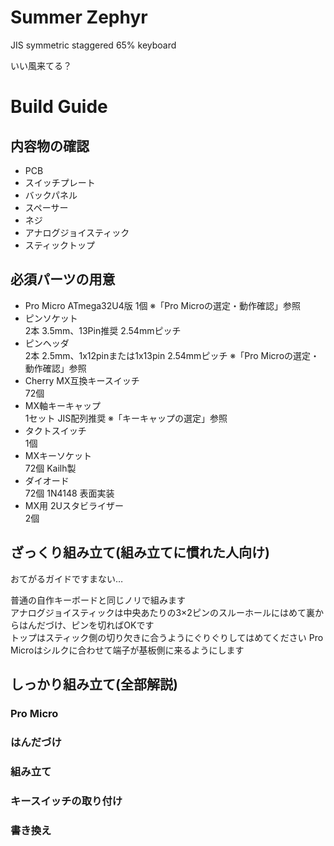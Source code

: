 # Summer Zephyr
JIS symmetric staggered 65% keyboard

いい風来てる？

# Build Guide
## 内容物の確認
- PCB
- スイッチプレート
- バックパネル
- スペーサー
- ネジ
- アナログジョイスティック
- スティックトップ

## 必須パーツの用意
 - Pro Micro ATmega32U4版 
   1個
   ※「Pro Microの選定・動作確認」参照
 - ピンソケット  
   2本 3.5mm、13Pin推奨 2.54mmピッチ
 - ピンヘッダ  
   2本 2.5mm、1x12pinまたは1x13pin 2.54mmピッチ
   ※「Pro Microの選定・動作確認」参照
 - Cherry MX互換キースイッチ  
   72個
 - MX軸キーキャップ  
   1セット JIS配列推奨
   ※「キーキャップの選定」参照
 - タクトスイッチ  
   1個
 - MXキーソケット  
   72個 Kailh製
 - ダイオード  
   72個 1N4148 表面実装
 - MX用 2Uスタビライザー  
   2個

## ざっくり組み立て(組み立てに慣れた人向け)
おてがるガイドですまない…  
  
普通の自作キーボードと同じノリで組みます  
アナログジョイスティックは中央あたりの3×2ピンのスルーホールにはめて裏からはんだづけ、ピンを切ればOKです  
トップはスティック側の切り欠きに合うようにぐりぐりしてはめてください
Pro Microはシルクに合わせて端子が基板側に来るようにします  
## しっかり組み立て(全部解説)
### Pro Micro

### はんだづけ

### 組み立て

### キースイッチの取り付け

### 書き換え

